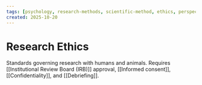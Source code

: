 ```yaml
---
tags: [psychology, research-methods, scientific-method, ethics, perspectives]
created: 2025-10-20
---
```

# Research Ethics

Standards governing research with humans and animals. Requires [[Institutional Review Board (IRB)]] approval, [[Informed consent]], [[Confidentiality]], and [[Debriefing]].
